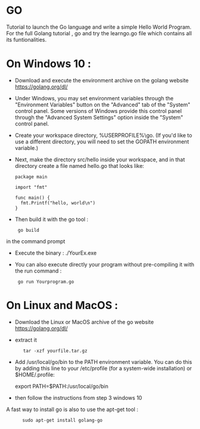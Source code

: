 # GO
Tutorial to launch the Go language and write a simple Hello World Program.
For the full Golang tutorial , go and try the learngo.go file which contains all its funtionalities.


# On Windows 10 :


  - Download and execute the environment archive on the golang website https://golang.org/dl/
  
  
  - Under Windows, you may set environment variables through the "Environment Variables" button on the "Advanced" tab of the "System"    control panel. Some versions of Windows provide this control panel through the "Advanced System Settings" option inside the "System" control panel.
  
  
  - Create your workspace directory, %USERPROFILE%\go. (If you'd like to use a different directory, you will need to set the GOPATH environment variable.)
  
  
  - Next, make the directory src/hello inside your workspace, and in that directory create a file named hello.go that looks like:

        package main

        import "fmt"

        func main() {
          fmt.Printf("hello, world\n")
        }
      
      
 - Then build it with the go tool : 
 
        go build 
 
 
 in the command prompt 
 
 
 - Execute the binary : ./YourEx.exe 
 
 
 - You can also execute directly your program without pre-compiling it with the run command :
 
        go run Yourprogram.go
 
 
 # On Linux and MacOS :
   - Download the Linux or MacOS archive of the go website https://golang.org/dl/
   
   
   - extract it 
            
            tar -xzf yourfile.tar.gz
      
   
   - Add /usr/local/go/bin to the PATH environment variable. You can do this by adding this line to your /etc/profile (for a system-wide        installation) or $HOME/.profile:
   
      export PATH=$PATH:/usr/local/go/bin
   
   
   - then follow the instructions from step 3 windows 10
   
   
   A fast way to install go is also to use the apt-get tool :
   
          sudo apt-get install golang-go
    

